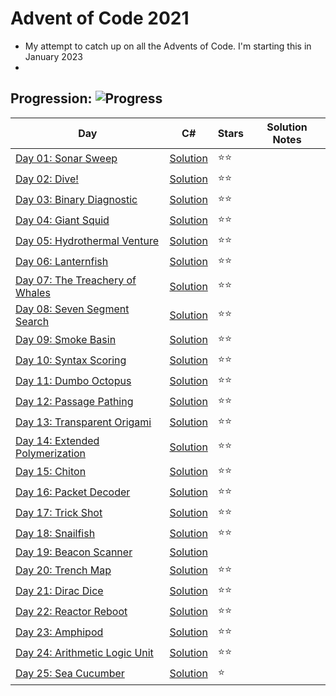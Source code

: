 # Advent of Code 2021
- My attempt to catch up on all the Advents of Code. I'm starting this in January 2023 
- 

## Progression:  ![Progress](https://progress-bar.dev/47/?scale=50&title=solved&width=400&suffix=%20of%2050)


| Day                                                          | C#                            | Stars |  Solution Notes  |
| ------------------------------------------------------------ | ----------------------------- | ----- | -------------------- |
| [Day 01:  Sonar Sweep](https://adventofcode.com/2021/day/1) | [Solution](./Day01/Program.cs) | :star::star: |
| [Day 02:  Dive!](https://adventofcode.com/2021/day/2) | [Solution](./Day02/Program.cs) | :star::star: |
| [Day 03:  Binary Diagnostic](https://adventofcode.com/2021/day/3) | [Solution](./Day03/Program.cs) | :star::star: |
| [Day 04:  Giant Squid](https://adventofcode.com/2021/day/4) | [Solution](./Day04/Program.cs) | :star::star: |
| [Day 05:  Hydrothermal Venture](https://adventofcode.com/2021/day/5) | [Solution](./Day05/Program.cs) | :star::star: |
| [Day 06:  Lanternfish](https://adventofcode.com/2021/day/6) | [Solution](./Day06/Program.cs) | :star::star: |
| [Day 07:  The Treachery of Whales](https://adventofcode.com/2021/day/7) | [Solution](./Day07/Program.cs) | :star::star: |
| [Day 08:  Seven Segment Search](https://adventofcode.com/2021/day/8) | [Solution](./Day08/Program.cs) | :star::star: |
| [Day 09:  Smoke Basin](https://adventofcode.com/2021/day/9) | [Solution](./Day09/Program.cs) | :star::star: |
| [Day 10:  Syntax Scoring](https://adventofcode.com/2021/day/10) | [Solution](./Day10/Program.cs) | :star::star: |
| [Day 11:  Dumbo Octopus](https://adventofcode.com/2021/day/11) | [Solution](./Day11/Program.cs) | :star::star: |
| [Day 12:  Passage Pathing](https://adventofcode.com/2021/day/12) | [Solution](./Day12/Program.cs) | :star::star: |
| [Day 13:  Transparent Origami](https://adventofcode.com/2021/day/13) | [Solution](./Day13/Program.cs) | :star::star: |
| [Day 14:  Extended Polymerization](https://adventofcode.com/2021/day/14) | [Solution](./Day14/Program.cs) | :star::star: |
| [Day 15:  Chiton](https://adventofcode.com/2021/day/15) | [Solution](./Day15/Program.cs) | :star::star: |
| [Day 16:  Packet Decoder](https://adventofcode.com/2021/day/16) | [Solution](./Day16/Program.cs) | :star::star: |
| [Day 17:  Trick Shot](https://adventofcode.com/2021/day/17) | [Solution](./Day17/Program.cs) | :star::star: |
| [Day 18:  Snailfish](https://adventofcode.com/2021/day/18) | [Solution](./Day18/Program.cs) | :star::star: |
| [Day 19:  Beacon Scanner](https://adventofcode.com/2021/day/19) | [Solution](./Day19/Program.cs) |    |
| [Day 20:  Trench Map](https://adventofcode.com/2021/day/20) | [Solution](./Day20/Program.cs) | :star::star: |
| [Day 21:  Dirac Dice](https://adventofcode.com/2021/day/21) | [Solution](./Day21/Program.cs) | :star::star: |
| [Day 22:  Reactor Reboot](https://adventofcode.com/2021/day/22) | [Solution](./Day22/Program.cs) | :star::star: |
| [Day 23:  Amphipod](https://adventofcode.com/2021/day/23) | [Solution](./Day23/Program.cs) | :star::star: |
| [Day 24:  Arithmetic Logic Unit](https://adventofcode.com/2021/day/24) | [Solution](./Day24/Program.cs) | :star::star: |
| [Day 25:  Sea Cucumber](https://adventofcode.com/2021/day/25) | [Solution](./Day25/Program.cs) | :star:  |
